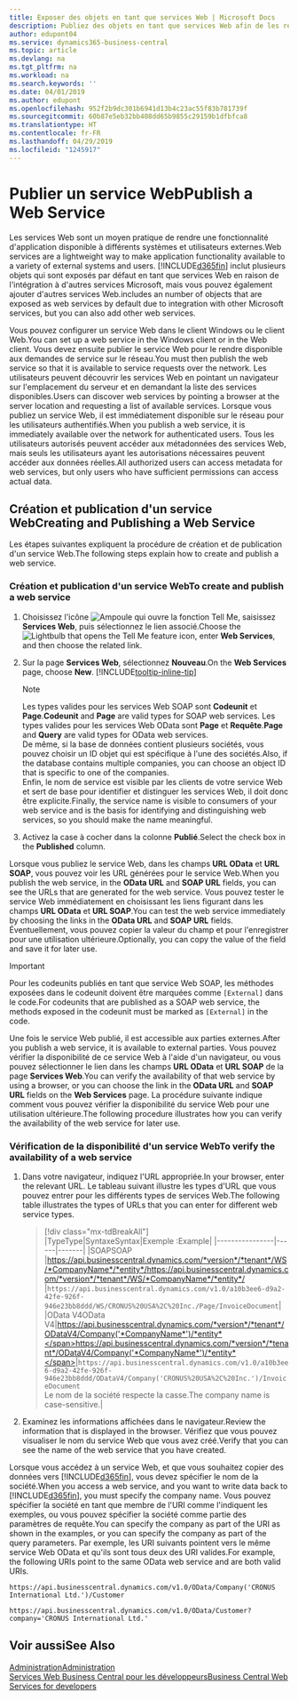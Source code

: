 ```yaml
---
title: Exposer des objets en tant que services Web | Microsoft Docs
description: Publiez des objets en tant que services Web afin de les rendre immédiatement disponibles pour votre solution Business Central.
author: edupont04
ms.service: dynamics365-business-central
ms.topic: article
ms.devlang: na
ms.tgt_pltfrm: na
ms.workload: na
ms.search.keywords: ''
ms.date: 04/01/2019
ms.author: edupont
ms.openlocfilehash: 952f2b9dc301b6941d13b4c23ac55f83b781739f
ms.sourcegitcommit: 60b87e5eb32bb408dd65b9855c29159b1dfbfca8
ms.translationtype: HT
ms.contentlocale: fr-FR
ms.lasthandoff: 04/29/2019
ms.locfileid: "1245917"
---
```

# <a name="publish-a-web-service"></a><span data-ttu-id="f7e6a-103">Publier un service Web</span><span class="sxs-lookup"><span data-stu-id="f7e6a-103">Publish a Web Service</span></span>

<span data-ttu-id="f7e6a-104">Les services Web sont un moyen pratique de rendre une fonctionnalité d'application disponible à différents systèmes et utilisateurs externes.</span><span class="sxs-lookup"><span data-stu-id="f7e6a-104">Web services are a lightweight way to make application functionality available to a variety of external systems and users.</span></span> [!INCLUDE[d365fin](includes/d365fin_md.md)] <span data-ttu-id="f7e6a-105">inclut plusieurs objets qui sont exposés par défaut en tant que services Web en raison de l'intégration à d'autres services Microsoft, mais vous pouvez également ajouter d'autres services Web.</span><span class="sxs-lookup"><span data-stu-id="f7e6a-105">includes an number of objects that are exposed as web services by default due to integration with other Microsoft services, but you can also add other web services.</span></span>  

<span data-ttu-id="f7e6a-106">Vous pouvez configurer un service Web dans le client Windows ou le client Web.</span><span class="sxs-lookup"><span data-stu-id="f7e6a-106">You can set up a web service in the Windows client or in the Web client.</span></span> <span data-ttu-id="f7e6a-107">Vous devez ensuite publier le service Web pour le rendre disponible aux demandes de service sur le réseau.</span><span class="sxs-lookup"><span data-stu-id="f7e6a-107">You must then publish the web service so that it is available to service requests over the network.</span></span> <span data-ttu-id="f7e6a-108">Les utilisateurs peuvent découvrir les services Web en pointant un navigateur sur l'emplacement du serveur et en demandant la liste des services disponibles.</span><span class="sxs-lookup"><span data-stu-id="f7e6a-108">Users can discover web services by pointing a browser at the server location and requesting a list of available services.</span></span> <span data-ttu-id="f7e6a-109">Lorsque vous publiez un service Web, il est immédiatement disponible sur le réseau pour les utilisateurs authentifiés.</span><span class="sxs-lookup"><span data-stu-id="f7e6a-109">When you publish a web service, it is immediately available over the network for authenticated users.</span></span> <span data-ttu-id="f7e6a-110">Tous les utilisateurs autorisés peuvent accéder aux métadonnées des services Web, mais seuls les utilisateurs ayant les autorisations nécessaires peuvent accéder aux données réelles.</span><span class="sxs-lookup"><span data-stu-id="f7e6a-110">All authorized users can access metadata for web services, but only users who have sufficient permissions can access actual data.</span></span>

## <a name="creating-and-publishing-a-web-service"></a><span data-ttu-id="f7e6a-111">Création et publication d'un service Web</span><span class="sxs-lookup"><span data-stu-id="f7e6a-111">Creating and Publishing a Web Service</span></span>  
<span data-ttu-id="f7e6a-112">Les étapes suivantes expliquent la procédure de création et de publication d'un service Web.</span><span class="sxs-lookup"><span data-stu-id="f7e6a-112">The following steps explain how to create and publish a web service.</span></span>  

### <a name="to-create-and-publish-a-web-service"></a><span data-ttu-id="f7e6a-113">Création et publication d'un service Web</span><span class="sxs-lookup"><span data-stu-id="f7e6a-113">To create and publish a web service</span></span>  

1. <span data-ttu-id="f7e6a-114">Choisissez l'icône ![Ampoule qui ouvre la fonction Tell Me](media/ui-search/search_small.png "Dites-moi ce que vous voulez faire"), saisissez **Services Web**, puis sélectionnez le lien associé.</span><span class="sxs-lookup"><span data-stu-id="f7e6a-114">Choose the ![Lightbulb that opens the Tell Me feature](media/ui-search/search_small.png "Tell me what you want to do") icon, enter **Web Services**, and then choose the related link.</span></span>  
2. <span data-ttu-id="f7e6a-115">Sur la page **Services Web**, sélectionnez **Nouveau**.</span><span class="sxs-lookup"><span data-stu-id="f7e6a-115">On the **Web Services** page, choose **New**.</span></span> [!INCLUDE[tooltip-inline-tip](includes/tooltip-inline-tip_md.md)]  

    > [!NOTE]  
    > <span data-ttu-id="f7e6a-116">Les types valides pour les services Web SOAP sont **Codeunit** et **Page**.</span><span class="sxs-lookup"><span data-stu-id="f7e6a-116">**Codeunit** and **Page** are valid types for SOAP web services.</span></span> <span data-ttu-id="f7e6a-117">Les types valides pour les services Web OData sont **Page** et **Requête**.</span><span class="sxs-lookup"><span data-stu-id="f7e6a-117">**Page** and **Query** are valid types for OData web services.</span></span>  
    > <span data-ttu-id="f7e6a-118">De même, si la base de données contient plusieurs sociétés, vous pouvez choisir un ID objet qui est spécifique à l'une des sociétés.</span><span class="sxs-lookup"><span data-stu-id="f7e6a-118">Also, if the database contains multiple companies, you can choose an object ID that is specific to one of the companies.</span></span>  
    > <span data-ttu-id="f7e6a-119">Enfin, le nom de service est visible par les clients de votre service Web et sert de base pour identifier et distinguer les services Web, il doit donc être explicite.</span><span class="sxs-lookup"><span data-stu-id="f7e6a-119">Finally, the service name is visible to consumers of your web service and is the basis for identifying and distinguishing web services, so you should make the name meaningful.</span></span>

3. <span data-ttu-id="f7e6a-120">Activez la case à cocher dans la colonne **Publié**.</span><span class="sxs-lookup"><span data-stu-id="f7e6a-120">Select the check box in the **Published** column.</span></span>  

<span data-ttu-id="f7e6a-121">Lorsque vous publiez le service Web, dans les champs **URL OData** et **URL SOAP**, vous pouvez voir les URL générées pour le service Web.</span><span class="sxs-lookup"><span data-stu-id="f7e6a-121">When you publish the web service, in the **OData URL** and **SOAP URL** fields, you can see the URLs that are generated for the web service.</span></span> <span data-ttu-id="f7e6a-122">Vous pouvez tester le service Web immédiatement en choisissant les liens figurant dans les champs **URL OData** et **URL SOAP**.</span><span class="sxs-lookup"><span data-stu-id="f7e6a-122">You can test the web service immediately by choosing the links in the **OData URL** and **SOAP URL** fields.</span></span> <span data-ttu-id="f7e6a-123">Éventuellement, vous pouvez copier la valeur du champ et pour l'enregistrer pour une utilisation ultérieure.</span><span class="sxs-lookup"><span data-stu-id="f7e6a-123">Optionally, you can copy the value of the field and save it for later use.</span></span>  

> [!IMPORTANT]
> <span data-ttu-id="f7e6a-124">Pour les codeunits publiés en tant que service Web SOAP, les méthodes exposées dans le codeunit doivent être marquées comme `[External]` dans le code.</span><span class="sxs-lookup"><span data-stu-id="f7e6a-124">For codeunits that are published as a SOAP web service, the methods exposed in the codeunit must be marked as `[External]` in the code.</span></span>

<span data-ttu-id="f7e6a-125">Une fois le service Web publié, il est accessible aux parties externes.</span><span class="sxs-lookup"><span data-stu-id="f7e6a-125">After you publish a web service, it is available to external parties.</span></span> <span data-ttu-id="f7e6a-126">Vous pouvez vérifier la disponibilité de ce service Web à l'aide d'un navigateur, ou vous pouvez sélectionner le lien dans les champs **URL OData** et **URL SOAP** de la page **Services Web**.</span><span class="sxs-lookup"><span data-stu-id="f7e6a-126">You can verify the availability of that web service by using a browser, or you can choose the link in the **OData URL** and **SOAP URL** fields on the **Web Services** page.</span></span> <span data-ttu-id="f7e6a-127">La procédure suivante indique comment vous pouvez vérifier la disponibilité du service Web pour une utilisation ultérieure.</span><span class="sxs-lookup"><span data-stu-id="f7e6a-127">The following procedure illustrates how you can verify the availability of the web service for later use.</span></span>  

### <a name="to-verify-the-availability-of-a-web-service"></a><span data-ttu-id="f7e6a-128">Vérification de la disponibilité d'un service Web</span><span class="sxs-lookup"><span data-stu-id="f7e6a-128">To verify the availability of a web service</span></span>  

1. <span data-ttu-id="f7e6a-129">Dans votre navigateur, indiquez l'URL appropriée.</span><span class="sxs-lookup"><span data-stu-id="f7e6a-129">In your browser, enter the relevant URL.</span></span> <span data-ttu-id="f7e6a-130">Le tableau suivant illustre les types d'URL que vous pouvez entrer pour les différents types de services Web.</span><span class="sxs-lookup"><span data-stu-id="f7e6a-130">The following table illustrates the types of URLs that you can enter for different web service types.</span></span>  

    > [!div class="mx-tdBreakAll"]
    > |<span data-ttu-id="f7e6a-131">Type</span><span class="sxs-lookup"><span data-stu-id="f7e6a-131">Type</span></span>|<span data-ttu-id="f7e6a-132">Syntaxe</span><span class="sxs-lookup"><span data-stu-id="f7e6a-132">Syntax</span></span>|<span data-ttu-id="f7e6a-133">Exemple :</span><span class="sxs-lookup"><span data-stu-id="f7e6a-133">Example</span></span>|
    > |----------------|------|-------|
    > |<span data-ttu-id="f7e6a-134">SOAP</span><span class="sxs-lookup"><span data-stu-id="f7e6a-134">SOAP</span></span> |<span data-ttu-id="f7e6a-135">https://api.businesscentral.dynamics.com/*version*/*tenant*/WS/*CompanyName*/*entity*/</span><span class="sxs-lookup"><span data-stu-id="f7e6a-135">https://api.businesscentral.dynamics.com/*version*/*tenant*/WS/*CompanyName*/*entity*/</span></span> |`https://api.businesscentral.dynamics.com/v1.0/a10b3ee6-d9a2-42fe-926f-946e23bb8ddd/WS/CRONUS%20USA%2C%20Inc./Page/InvoiceDocument`|
    > |<span data-ttu-id="f7e6a-136">OData V4</span><span class="sxs-lookup"><span data-stu-id="f7e6a-136">OData V4</span></span>|<span data-ttu-id="f7e6a-137">https://api.businesscentral.dynamics.com/*version*/*tenant*/ODataV4/Company('*CompanyName*')/*entity*</span><span class="sxs-lookup"><span data-stu-id="f7e6a-137">https://api.businesscentral.dynamics.com/*version*/*tenant*/ODataV4/Company('*CompanyName*')/*entity*</span></span>|`https://api.businesscentral.dynamics.com/v1.0/a10b3ee6-d9a2-42fe-926f-946e23bb8ddd/ODataV4/Company('CRONUS%20USA%2C%20Inc.')/InvoiceDocument`<br/>    <span data-ttu-id="f7e6a-138">Le nom de la société respecte la casse.</span><span class="sxs-lookup"><span data-stu-id="f7e6a-138">The company name is case-sensitive.</span></span>|

2. <span data-ttu-id="f7e6a-139">Examinez les informations affichées dans le navigateur.</span><span class="sxs-lookup"><span data-stu-id="f7e6a-139">Review the information that is displayed in the browser.</span></span> <span data-ttu-id="f7e6a-140">Vérifiez que vous pouvez visualiser le nom du service Web que vous avez créé.</span><span class="sxs-lookup"><span data-stu-id="f7e6a-140">Verify that you can see the name of the web service that you have created.</span></span>  

<span data-ttu-id="f7e6a-141">Lorsque vous accédez à un service Web, et que vous souhaitez copier des données vers [!INCLUDE[d365fin](includes/d365fin_md.md)], vous devez spécifier le nom de la société.</span><span class="sxs-lookup"><span data-stu-id="f7e6a-141">When you access a web service, and you want to write data back to [!INCLUDE[d365fin](includes/d365fin_md.md)], you must specify the company name.</span></span> <span data-ttu-id="f7e6a-142">Vous pouvez spécifier la société en tant que membre de l'URI comme l'indiquent les exemples, ou vous pouvez spécifier la société comme partie des paramètres de requête.</span><span class="sxs-lookup"><span data-stu-id="f7e6a-142">You can specify the company as part of the URI as shown in the examples, or you can specify the company as part of the query parameters.</span></span> <span data-ttu-id="f7e6a-143">Par exemple, les URI suivants pointent vers le même service Web OData et qu'ils sont tous deux des URI valides.</span><span class="sxs-lookup"><span data-stu-id="f7e6a-143">For example, the following URIs point to the same OData web service and are both valid URIs.</span></span>  

```
https://api.businesscentral.dynamics.com/v1.0/OData/Company('CRONUS International Ltd.')/Customer  
```

```
https://api.businesscentral.dynamics.com/v1.0/OData/Customer?company='CRONUS International Ltd.'  
```

## <a name="see-also"></a><span data-ttu-id="f7e6a-144">Voir aussi</span><span class="sxs-lookup"><span data-stu-id="f7e6a-144">See Also</span></span>

[<span data-ttu-id="f7e6a-145">Administration</span><span class="sxs-lookup"><span data-stu-id="f7e6a-145">Administration</span></span>](admin-setup-and-administration.md)  
[<span data-ttu-id="f7e6a-146">Services Web Business Central pour les développeurs</span><span class="sxs-lookup"><span data-stu-id="f7e6a-146">Business Central Web Services for developers</span></span>](/dynamics365/business-central/dev-itpro/webservices/web-services)  
